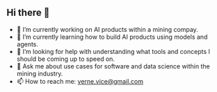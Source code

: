## Hi there 👋

- 🔭 I’m currently working on AI products within a mining compay. 
- 🌱 I’m currently learning how to build AI products using models and agents. 
- 🤔 I’m looking for help with understanding what tools and concepts I should be coming up to speed on.  
- 💬 Ask me about use cases for software and data science within the mining industry.
- 📫 How to reach me: verne.vice@gmail.com
